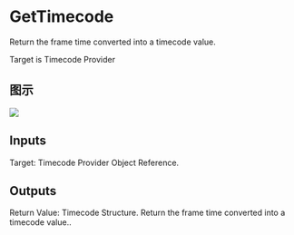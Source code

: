 # GetTimecode

Return the frame time converted into a timecode value.

Target is Timecode Provider

## 图示

![]($-20221218-20310476.png)

## Inputs

Target: Timecode Provider Object Reference.  

## Outputs

Return Value: Timecode Structure. Return the frame time converted into a timecode value..

